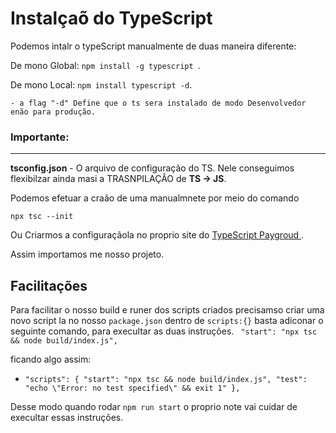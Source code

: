 
# Instalçaõ do TypeScript

Podemos intalr o typeScript manualmente de duas maneira diferente:

De mono Global: `npm install -g typescript `.
    
De mono Local: `npm install typescript -d`.
    
    - a flag "-d" Define que o ts sera instalado de modo Desenvolvedor enão para produção.
    

### Importante:
---
 **tsconfig.json** - O arquivo de configuração do TS.
Nele conseguimos flexibilzar ainda masi a TRASNPILAÇÂO de **TS -> JS**.

Podemos efetuar a craão de uma manualmnete por meio do comando 

` npx tsc --init
`

Ou Criarmos a configuraçãola no proprio site do [TypeScript Paygroud ](https://www.typescriptlang.org/play/).

Assim importamos me nosso projeto.


## Facilitações

Para facilitar o nosso build e runer dos scripts criados precisamso criar uma novo script la no nosso `package.json` dentro de `scripts:{}` basta adiconar o seguinte comando, para execultar as duas instruções.
` "start": "npx tsc && node build/index.js",`

ficando algo assim:

- `` "scripts": {
    "start": "npx tsc && node build/index.js",
    "test": "echo \"Error: no test specified\" && exit 1"
  },
``

Desse modo quando rodar `npm run start` o proprio note vai cuidar de execultar essas instruções.